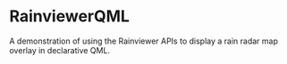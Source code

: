 # RainviewerQML
A demonstration of using the Rainviewer APIs to display a rain radar map overlay in declarative QML.
